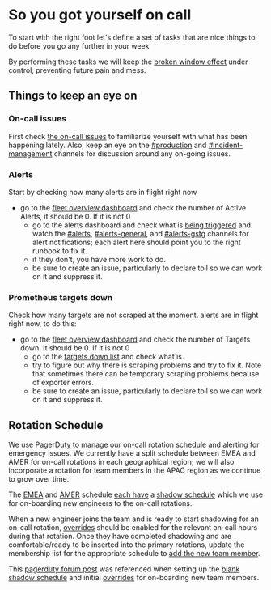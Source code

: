 # So you got yourself on call

To start with the right foot let's define a set of tasks that are nice things to do before you go
any further in your week

By performing these tasks we will keep the [broken window
effect](https://en.wikipedia.org/wiki/Broken_windows_theory) under control, preventing future pain
and mess.

## Things to keep an eye on

### On-call issues

First check [the on-call issues][on-call-issues] to familiarize yourself with what has been
happening lately. Also, keep an eye on the [#production][slack-production] and
[#incident-management][slack-incident-management] channels for discussion around any on-going
issues.

### Alerts

Start by checking how many alerts are in flight right now

-   go to the [fleet overview dashboard](https://dashboards.gitlab.net/dashboard/db/fleet-overview) and check the number of Active Alerts, it should be 0. If it is not 0
    -   go to the alerts dashboard and check what is [being triggered](https://prometheus.gitlab.com/alerts) and watch the [#alerts][slack-alerts], [#alerts-general][slack-alerts-general], and [#alerts-gstg][slack-alerts-gstg] channels for alert notifications; each alert here should point you to the right runbook to fix it.
    -   if they don't, you have more work to do.
    -   be sure to create an issue, particularly to declare toil so we can work on it and suppress it.

### Prometheus targets down

Check how many targets are not scraped at the moment. alerts are in flight right now, to do this:

-   go to the [fleet overview dashboard](https://dashboards.gitlab.net/dashboard/db/fleet-overview) and check the number of Targets down. It should be 0. If it is not 0
    -   go to the [targets down list](https://prometheus.gitlab.com/consoles/up.html) and check what is.
    -   try to figure out why there is scraping problems and try to fix it. Note that sometimes there can be temporary scraping problems because of exporter errors.
    -   be sure to create an issue, particularly to declare toil so we can work on it and suppress it.

## Rotation Schedule

We use [PagerDuty](https://gitlab.pagerduty.com) to manage our on-call rotation schedule and
alerting for emergency issues. We currently have a split schedule between EMEA and AMER for on-call
rotations in each geographical region; we will also incorporate a rotation for team members in the
APAC region as we continue to grow over time.

The [EMEA][pagerduty-emea] and [AMER][pagerduty-amer] schedule [each have][pagerduty-emea-shadow] a
[shadow schedule][pagerduty-amer-shadow] which we use for on-boarding new engineers to the on-call
rotations.

When a new engineer joins the team and is ready to start shadowing for an on-call rotation,
[overrides][pagerduty-overrides] should be enabled for the relevant on-call hours during that
rotation. Once they have completed shadowing and are comfortable/ready to be inserted into the
primary rotations, update the membership list for the appropriate schedule to [add the new team
member][pagerduty-add-user].

This [pagerduty forum post][pagerduty-shadow-schedule] was referenced when setting up the [blank
shadow schedule][pagerduty-blank-schedule] and initial [overrides][pagerduty-overrides] for
on-boarding new team members.


[on-call-issues]:            https://gitlab.com/gitlab-com/infrastructure/issues?scope=all&utf8=%E2%9C%93&state=all&label_name[]=oncall

[pagerduty-add-user]:       https://support.pagerduty.com/docs/editing-schedules#section-adding-users
[pagerduty-amer]:            https://gitlab.pagerduty.com/schedules#PKN8L5Q
[pagerduty-amer-shadow]:     https://gitlab.pagerduty.com/schedules#P0HRY7O
[pagerduty-blank-schedule]:  https://community.pagerduty.com/t/creating-a-blank-schedule/212
[pagerduty-emea]:            https://gitlab.pagerduty.com/schedules#PWDTHYI
[pagerduty-emea-shadow]:     https://gitlab.pagerduty.com/schedules#PSWRHSH
[pagerduty-overrides]:       https://support.pagerduty.com/docs/editing-schedules#section-create-and-delete-overrides
[pagerduty-shadow-schedule]: https://community.pagerduty.com/t/creating-a-shadow-schedule-to-onboard-new-employees/214

[slack-alerts]:              https://gitlab.slack.com/channels/alerts
[slack-alerts-general]:      https://gitlab.slack.com/channels/alerts-general
[slack-alerts-gstg]:         https://gitlab.slack.com/channels/alerts-gstg
[slack-incident-management]: https://gitlab.slack.com/channels/incident-management
[slack-production]:          https://gitlab.slack.com/channels/production
